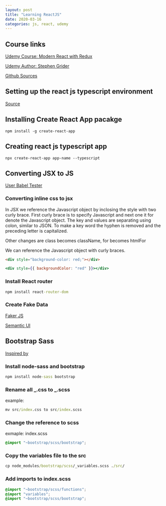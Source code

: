 ```yaml
---
layout: post
title: "Learning ReactJS"
date: 2020-03-16
categories: js, react, udemy
---
```


## Course links

[Udemy Course: Modern React with Redux](https://www.udemy.com/course/react-redux/)

[Udemy Author: Stephen Grider](https://github.com/StephenGrider)

[Github Sources](https://github.com/StephenGrider/ReduxCasts)

## Setting up the react js typescript environment

[Source](https://levelup.gitconnected.com/typescript-and-react-using-create-react-app-a-step-by-step-guide-to-setting-up-your-first-app-6deda70843a4)

## Installing Create React App pacakge

```
npm install -g create-react-app
```

## Creating react js typescript app

```
npx create-react-app app-name --typescript
```

## Converting JSX to JS

[User Babel Tester](https://babeljs.io/repl)

### Converting inline css to jsx

In JSX we reference the Javascript object by inclosing the style with two curly brace. First curly brace is to specify Javascript and next one it for denote the Javascript object. The key and values are separating using colon, similar to JSON. To make a key word the hyphen is removed and the preceding letter is capitalized.

Other changes are class becomes className, for becomes htmlFor

We can reference the Javascript object with curly braces.

```html
<div style="background-color: red;"></div>
```

```jsx
<div style={{ backgroundColor: "red" }}></div>
```

### Install React router

```cmd
npm install react-router-dom
```

### Create Fake Data

[Faker JS](https://github.com/marak/Faker.js/)

[Semantic UI](https://semantic-ui.com/)

## Bootstrap Sass

[Inspired by](https://github.com/loljoho/react-bootstrap-sass)

### Install node-sass and bootstrap

```cmd
npm install node-sass bootstrap
```

### Rename all _.css to _.scss

example:

```cmd
mv src/index.css to src/index.scss
```

### Change the reference to scss

exmaple: index.scss

```css
@import "~bootstrap/scss/bootstrap";
```

### Copy the variables file to the src

```cmd
cp node_modules/bootstrap/scss/_variables.scss ./src/
```

### Add imports to index.scss

```css
@import "~bootstrap/scss/functions";
@import "variables";
@import "~bootstrap/scss/bootstrap";
```
